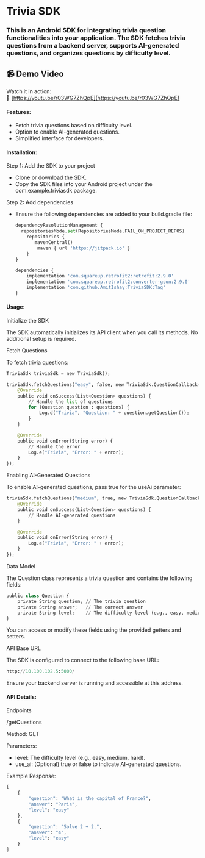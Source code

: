 # Trivia SDK


### This is an Android SDK for integrating trivia question functionalities into your application. The SDK fetches trivia questions from a backend server, supports AI-generated questions, and organizes questions by difficulty level.


## 📹 Demo Video

Watch it in action:  
🔗 [https://youtu.be/r03WG7ZhQpE](https://youtu.be/r03WG7ZhQpE)


#### Features:


  - Fetch trivia questions based on difficulty level.
  - Option to enable AI-generated questions.
  - Simplified interface for developers.


#### Installation:


Step 1: Add the SDK to your project


  - Clone or download the SDK.
  - Copy the SDK files into your Android project under the com.example.triviasdk package.


Step 2: Add dependencies


  - Ensure the following dependencies are added to your build.gradle file:
    ```python
    dependencyResolutionManagement {
      repositoriesMode.set(RepositoriesMode.FAIL_ON_PROJECT_REPOS)
        repositories {
           mavenCentral()
            maven { url 'https://jitpack.io' }
        }
    }

    dependencies {
        implementation 'com.squareup.retrofit2:retrofit:2.9.0'
        implementation 'com.squareup.retrofit2:converter-gson:2.9.0'
        implementation 'com.github.AmitIshay:TriviaSDK:Tag'
    }
    ```

#### Usage:


Initialize the SDK


The SDK automatically initializes its API client when you call its methods. No additional setup is required.


Fetch Questions


To fetch trivia questions:
```python
TriviaSdk triviaSdk = new TriviaSdk();

triviaSdk.fetchQuestions("easy", false, new TriviaSdk.QuestionCallback() {
    @Override
    public void onSuccess(List<Question> questions) {
        // Handle the list of questions
        for (Question question : questions) {
            Log.d("Trivia", "Question: " + question.getQuestion());
        }
    }

    @Override
    public void onError(String error) {
        // Handle the error
        Log.e("Trivia", "Error: " + error);
    }
});
```

Enabling AI-Generated Questions


To enable AI-generated questions, pass true for the useAi parameter:


```python
triviaSdk.fetchQuestions("medium", true, new TriviaSdk.QuestionCallback() {
    @Override
    public void onSuccess(List<Question> questions) {
        // Handle AI-generated questions
    }

    @Override
    public void onError(String error) {
        Log.e("Trivia", "Error: " + error);
    }
});
```

Data Model


The Question class represents a trivia question and contains the following fields:


```python
public class Question {
    private String question; // The trivia question
    private String answer;   // The correct answer
    private String level;    // The difficulty level (e.g., easy, medium, hard)
}
```

You can access or modify these fields using the provided getters and setters.


API Base URL


The SDK is configured to connect to the following base URL:


```python
http://10.100.102.5:5000/
```

Ensure your backend server is running and accessible at this address.


#### API Details:


Endpoints


/getQuestions


Method: GET


Parameters:


  - level: The difficulty level (e.g., easy, medium, hard).
  - use_ai: (Optional) true or false to indicate AI-generated questions.


Example Response:
```python
[
    {
        "question": "What is the capital of France?",
        "answer": "Paris",
        "level": "easy"
    },
    {
        "question": "Solve 2 + 2.",
        "answer": "4",
        "level": "easy"
    }
]














